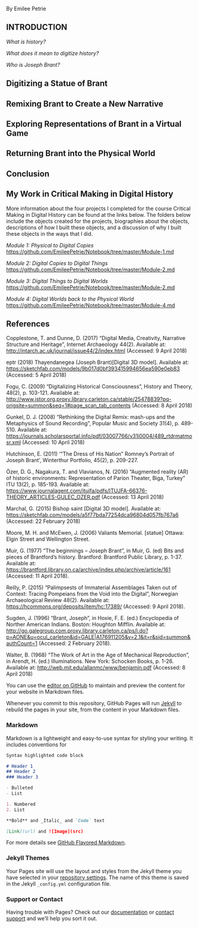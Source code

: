 By Emilee Petrie

## INTRODUCTION

*What is history?*

*What does it mean to digitize history?*

*Who is Joseph Brant?*

## Digitizing a Statue of Brant

## Remixing Brant to Create a New Narrative

## Exploring Representations of Brant in a Virtual Game

## Returning Brant into the Physical World

## Conclusion

## My Work in Critical Making in Digital History

More information about the four projects I completed for the course Critical Making in Digital History can be found at the links below. The folders below include the objects created for the projects, biographies about the objects, descriptions of how I built these objects, and a discussion of why I built these objects in the ways that I did. 

*Module 1: Physical to Digital Copies*
https://github.com/EmileePetrie/Notebook/tree/master/Module-1.md

*Module 2: Digital Copies to Digital Things*
https://github.com/EmileePetrie/Notebook/tree/master/Module-2.md 

*Module 3: Digital Things to Digital Worlds*
https://github.com/EmileePetrie/Notebook/tree/master/Module-2.md 

*Module 4: Digital Worlds back to the Physical World*
https://github.com/EmileePetrie/Notebook/tree/master/Module-4.md 

## References

Copplestone, T. and Dunne, D. (2017) “Digital Media, Creativity, Narrative Structure and Heritage”, Internet Archaeology 44(2). Available at: http://intarch.ac.uk/journal/issue44/2/index.html (Accessed: 9 April 2018)

eptr (2018) Thayendanegea (Joseph Brant)[Digital 3D model]. Available at: https://sketchfab.com/models/9b017d0bf393415994656ea590e0eb83 (Accessed: 5 April 2018)

Fogu, C. (2009) “Digitalizing Historical Consciousness”, History and Theory, 48(2), p. 103-121. Available at: http://www.jstor.org.proxy.library.carleton.ca/stable/25478839?pq-origsite=summon&seq=1#page_scan_tab_contents (Accessed: 8 April 2018)

Gunkel, D. J. (2008) “Rethinking the Digital Remix: mash-ups and the Metaphysics of Sound Recording”, Popular Music and Society 31(4), p. 489-510. Available at: https://journals.scholarsportal.info/pdf/03007766/v31i0004/489_rtdrmatmosr.xml (Accessed: 10 April 2018)

Hutchinson, E. (2011) ‘“The Dress of His Nation” Romney’s Portrait of Joseph Brant’, Winterthur Portfolio, 45(2), p. 209-227.

Özer, D. G., Nagakura, T. and Vlavianos, N. (2016) “Augmented reality (AR) of historic environments: Representation of Parion Theater, Biga, Turkey” ITU 13(2), p. 185-193. Available at: https://www.journalagent.com/itujfa/pdfs/ITUJFA-66376-THEORY_ARTICLES-GULEC_OZER.pdf (Accessed: 13 April 2018)

Marchal, G. (2015) Bishop saint [Digital 3D model]. Available at: https://sketchfab.com/models/a5f77bda77254dca96804d057fb767a6 (Accessed: 22 February 2018)

Moore, M. H. and McEwen, J. (2006) Valiants Memorial. [statue] Ottawa: Elgin Street and Wellington Street.

Muir, G. (1977) “The beginnings – Joseph Brant”, in Muir, G. (ed) Bits and pieces of Brantford’s history. Brantford: Brantford Public Library, p. 1-37. Available at: https://brantford.library.on.ca/archive/index.php/archive/article/161 (Accessed: 11 April 2018). 

Reilly, P. (2015) “Palimpsests of Immaterial Assemblages Taken out of Context: Tracing Pompeians from the Void into the Digital”, Norwegian Archaeological Review 48(2). Available at: https://hcommons.org/deposits/item/hc:17389/ (Accessed: 9 April 2018). 

Sugden, J. (1996) “Brant, Joseph”, in Hoxie, F. E. (ed.) Encyclopedia of Norther American Indians. Boston: Houghton Mifflin. Available at: http://go.galegroup.com.proxy.library.carleton.ca/ps/i.do?p=AONE&u=ocul_carleton&id=GALE|A176911205&v=2.1&it=r&sid=summon&authCount=1 (Accessed: 2 February 2018).

Walter, B. (1968) “The Work of Art in the Age of Mechanical Reproduction”, in Arendt, H. (ed.) Illuminations. New York: Schocken Books, p. 1-26. Available at: http://web.mit.edu/allanmc/www/benjamin.pdf (Accessed: 8 April 2018)




You can use the [editor on GitHub](https://github.com/EmileePetrie/Digitizing-History.md/edit/master/README.md) to maintain and preview the content for your website in Markdown files.

Whenever you commit to this repository, GitHub Pages will run [Jekyll](https://jekyllrb.com/) to rebuild the pages in your site, from the content in your Markdown files.

### Markdown

Markdown is a lightweight and easy-to-use syntax for styling your writing. It includes conventions for

```markdown
Syntax highlighted code block

# Header 1
## Header 2
### Header 3

- Bulleted
- List

1. Numbered
2. List

**Bold** and _Italic_ and `Code` text

[Link](url) and ![Image](src)
```

For more details see [GitHub Flavored Markdown](https://guides.github.com/features/mastering-markdown/).

### Jekyll Themes

Your Pages site will use the layout and styles from the Jekyll theme you have selected in your [repository settings](https://github.com/EmileePetrie/Digitizing-History.md/settings). The name of this theme is saved in the Jekyll `_config.yml` configuration file.

### Support or Contact

Having trouble with Pages? Check out our [documentation](https://help.github.com/categories/github-pages-basics/) or [contact support](https://github.com/contact) and we’ll help you sort it out.
